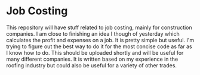 # Job Costing

This repository will have stuff related to job costing, mainly for construction companies.  I am close to finishing an idea I though of yesterday which
calculates the profit and expenses on a job.  It is pretty simple but useful.  I'm trying to figure out the best way to do it for the most concise code 
as far as I know how to do.  This should be uploaded shortly and will be useful for many different companies.  It is written based on my experience in
the roofing industry but could also be useful for a variety of other trades.
